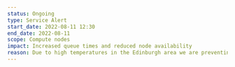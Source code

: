 ```yaml
---
status: Ongoing
type: Service Alert
start_date: 2022-08-11 12:30
end_date: 2022-08-11 
scope: Compute nodes
impact: Increased queue times and reduced node availability
reason: Due to high temperatures in the Edinburgh area we are preventing new jobs from starting to ease the load on the cooling system. Users can connect to ARCHER2, access data and submit jobs to the batch system. We are continuing to monitor the temperature and full service will be resumed once the temperature has dropped. 
---
```


